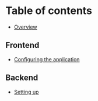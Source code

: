 # Table of contents

* [Overview](README.md)

## Frontend

* [Configuring the application](frontend/configuring-the-application.md)

## Backend

* [Setting up](backend/setting-up.md)

